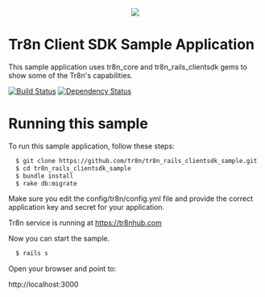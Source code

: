 <p align="center">
  <img src="https://raw.github.com/tr8n/tr8n/master/doc/screenshots/tr8nlogo.png">
</p>

Tr8n Client SDK Sample Application
==================================

This sample application uses tr8n_core and tr8n_rails_clientsdk gems to show some of the Tr8n's capabilities.

[![Build Status](https://travis-ci.org/tr8n/tr8n_rails_clientsdk_sample.png?branch=master)](https://travis-ci.org/tr8n/tr8n_rails_clientsdk_sample)
[![Dependency Status](https://www.versioneye.com/user/projects/52e4c5edec13750d0c000015/badge.png)](https://www.versioneye.com/user/projects/52e4c5edec13750d0c000015)


Running this sample
==================================

To run this sample application, follow these steps:

```sh
  $ git clone https://github.com/tr8n/tr8n_rails_clientsdk_sample.git
  $ cd tr8n_rails_clientsdk_sample
  $ bundle install
  $ rake db:migrate
```

Make sure you edit the config/tr8n/config.yml file and provide the correct application key and secret for your application.

Tr8n service is running at https://tr8nhub.com

Now you can start the sample.

```sh
  $ rails s
```

Open your browser and point to:

  http://localhost:3000
